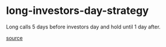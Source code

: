 # long-investors-day-strategy

Long calls 5 days before investors day and hold until 1 day after.

[source](./assets/source-goldman-sachs.pdf)
